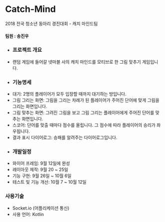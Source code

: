 # Catch-Mind
2018 전국 청소년 동아리 경진대회 - 캐치 마인드팀

#### 팀원 : 송진우

- ###  프로젝트 개요
- 랜덤 게임에 들어갈 넷마블 사의 캐치 마인드를 모티브로 한 그림 맞추기 게임입니다.
- ### 기능명세
- 대기: 2명의 플레이어가 모두 입장할 때까지 대기하는 방입니다.
- 그림 그리는 화면: 그림을 그리는 차례가 된 플레이어가 주어진 단어에 맞게 그림을 그리는 화면입니다.
- 그림 맞추는 화면: 그려진 그림을 보고 그림 그리는 플레이어에게 주어진 단어를 맞추는 화면입니다.
- 스코어: 단어를 맞출 때마다 점수를 올립니다. 그 점수에 따라 플레이어의 승리가 좌우됩니다.
- 결과 표시 다이어로그: 승패를 알려주는 다이어로그입니다.
- ### 개발일정
- 와이어 프레임: 9월 12일에 완성
- 레이아웃 제작: 9월 20 ~ 25일
- 기능 구현: 9월 26일 ~ 10월 6일
- 테스트 및 기능 개선: 10월 7 ~ 10월 12일
### 사용기술
- Socket.io (어플리케이션 통신)
- 사용 언어: Kotlin
